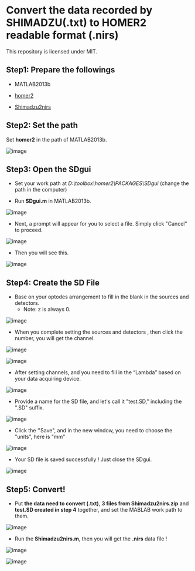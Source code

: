 # Convert the data recorded by SHIMADZU(.txt) to HOMER2 readable format (.nirs)

This repository is licensed under MIT.

## Step1: Prepare the followings

- MATLAB2013b

- [homer2](https://www.nitrc.org/plugins/mwiki/index.php/homer2:MainPage)

- [Shimadzu2nirs](https://www.nitrc.org/projects/shimadzu2nirs/)

## Step2: Set the path

Set **homer2**  in the path of MATLAB2013b.

![image](https://github.com/HaiyanKong/Convert-data.txt-to-data.nirs/blob/main/1.png)

## Step3: Open the SDgui

- Set your work path at  *D:\toolbox\homer2\PACKAGES\SDgui* (change the path in the computer)

- Run **SDgui.m** in MATLAB2013b.

![image](https://github.com/HaiyanKong/Convert-data.txt-to-data.nirs/blob/main/2.png)

- Next, a prompt will appear for you to select a file. Simply click "Cancel" to proceed.

![image](https://github.com/HaiyanKong/Convert-data.txt-to-data.nirs/blob/main/3.png)

- Then you will see this.

![image](https://github.com/HaiyanKong/Convert-data.txt-to-data.nirs/blob/main/4.png)

## Step4: Create the SD File

- Base on your optodes arrangement to fill in the blank in the sources and detectors.
  - Note: z is always 0.


![image](https://github.com/HaiyanKong/Convert-data.txt-to-data.nirs/blob/main/5.png)

- When you complete setting the sources and detectors , then click the number, you will get the channel.

![image](https://github.com/HaiyanKong/Convert-data.txt-to-data.nirs/blob/main/6.png)

![image](https://github.com/HaiyanKong/Convert-data.txt-to-data.nirs/blob/main/7.png)

- After setting channels, and you need to fill in the “Lambda” based on your data acquiring device.

![image](https://github.com/HaiyanKong/Convert-data.txt-to-data.nirs/blob/main/8.png)

- Provide a name for the SD file, and let's call it "test.SD," including the ".SD" suffix.

![image](https://github.com/HaiyanKong/Convert-data.txt-to-data.nirs/blob/main/9.png)

- Click the ''Save", and in the new window, you need to choose the "units", here is "mm"

![image](https://github.com/HaiyanKong/Convert-data.txt-to-data.nirs/blob/main/10.png)

- Your SD file is saved successfully ! Just close the SDgui.

![image](https://github.com/HaiyanKong/Convert-data.txt-to-data.nirs/blob/main/11.png)



## Step5: Convert!

- Put **the data need to convert (.txt)**, **3 files from Shimadzu2nirs.zip** and **test.SD created in step 4**  together, and set the MABLAB work path to them.

![image](https://github.com/HaiyanKong/Convert-data.txt-to-data.nirs/blob/main/12.png)

- Run the **Shimadzu2nirs.m**, then you will get the **.nirs** data file !

![image](https://github.com/HaiyanKong/Convert-data.txt-to-data.nirs/blob/main/13.png)

![image](https://github.com/HaiyanKong/Convert-data.txt-to-data.nirs/blob/main/14.png)
